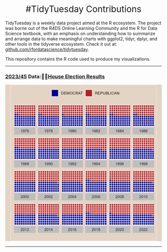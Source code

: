 <h1 style="font-weight:normal" align="center">
  &nbsp;#TidyTuesday Contributions&nbsp;
</h1>


TidyTuesday is a weekly data project aimed at the R ecosystem. The project was borne out of the R4DS Online Learning Community and the R for Data Science textbook, with an emphasis on understanding how to summarize and arrange data to make meaningful charts with ggplot2, tidyr, dplyr, and other tools in the tidyverse ecosystem. Check it out at: [github.com/rfordatascience/tidytuesday](https://github.com/rfordatascience/tidytuesday/blob/master/README.md). 

This repository contains the R code used to produce my visualizations.

***

### [2023/45](https://github.com/ZahlenZ/tidytuesday/tree/main/11-07-23)  Data:🙋‍♀️[House Election Results](https://github.com/rfordatascience/tidytuesday/blob/master/data/2023/2023-11-07/readme.md)

![./11-07-23/house_election.png](https://github.com/ZahlenZ/tidytuesday/blob/main/11-07-23/house_election.png)

***

